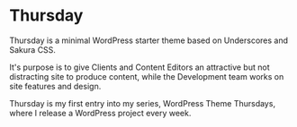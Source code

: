 
Thursday
===

Thursday is a minimal WordPress starter theme based on Underscores and Sakura CSS. 

It's purpose is to give Clients and Content Editors an attractive but not distracting site to produce content, while the Development team works on site features and design.

Thursday is my first entry into my series, WordPress Theme Thursdays, where I release a WordPress project every week.
